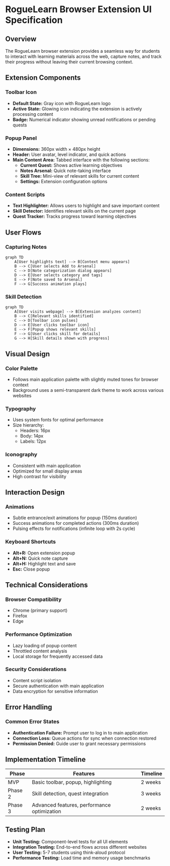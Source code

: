 # RogueLearn Browser Extension UI Specification

## Overview

The RogueLearn browser extension provides a seamless way for students to interact with learning materials across the web, capture notes, and track their progress without leaving their current browsing context.

## Extension Components

### Toolbar Icon

- **Default State:** Gray icon with RogueLearn logo
- **Active State:** Glowing icon indicating the extension is actively processing content
- **Badge:** Numerical indicator showing unread notifications or pending quests

### Popup Panel

- **Dimensions:** 360px width × 480px height
- **Header:** User avatar, level indicator, and quick actions
- **Main Content Area:** Tabbed interface with the following sections:
  - **Current Quest:** Shows active learning objectives
  - **Notes Arsenal:** Quick note-taking interface
  - **Skill Tree:** Mini-view of relevant skills for current content
  - **Settings:** Extension configuration options

### Content Scripts

- **Text Highlighter:** Allows users to highlight and save important content
- **Skill Detector:** Identifies relevant skills on the current page
- **Quest Tracker:** Tracks progress toward learning objectives

## User Flows

### Capturing Notes

```mermaid
graph TD
    A[User highlights text] --> B[Context menu appears]
    B --> C[User selects Add to Arsenal]
    C --> D[Note categorization dialog appears]
    D --> E[User selects category and tags]
    E --> F[Note saved to Arsenal]
    F --> G[Success animation plays]
```

### Skill Detection

```mermaid
graph TD
    A[User visits webpage] --> B[Extension analyzes content]
    B --> C[Relevant skills identified]
    C --> D[Toolbar icon pulses]
    D --> E[User clicks toolbar icon]
    E --> F[Popup shows relevant skills]
    F --> G[User clicks skill for details]
    G --> H[Skill details shown with progress]
```

## Visual Design

### Color Palette

- Follows main application palette with slightly muted tones for browser context
- Background uses a semi-transparent dark theme to work across various websites

### Typography

- Uses system fonts for optimal performance
- Size hierarchy:
  - Headers: 16px
  - Body: 14px
  - Labels: 12px

### Iconography

- Consistent with main application
- Optimized for small display areas
- High contrast for visibility

## Interaction Design

### Animations

- Subtle entrance/exit animations for popup (150ms duration)
- Success animations for completed actions (300ms duration)
- Pulsing effects for notifications (infinite loop with 2s cycle)

### Keyboard Shortcuts

- **Alt+R:** Open extension popup
- **Alt+N:** Quick note capture
- **Alt+H:** Highlight text and save
- **Esc:** Close popup

## Technical Considerations

### Browser Compatibility

- Chrome (primary support)
- Firefox
- Edge

### Performance Optimization

- Lazy loading of popup content
- Throttled content analysis
- Local storage for frequently accessed data

### Security Considerations

- Content script isolation
- Secure authentication with main application
- Data encryption for sensitive information

## Error Handling

### Common Error States

- **Authentication Failure:** Prompt user to log in to main application
- **Connection Loss:** Queue actions for sync when connection restored
- **Permission Denied:** Guide user to grant necessary permissions

## Implementation Timeline

| Phase | Features | Timeline |
|-------|----------|----------|
| MVP | Basic toolbar, popup, highlighting | 2 weeks |
| Phase 2 | Skill detection, quest integration | 3 weeks |
| Phase 3 | Advanced features, performance optimization | 2 weeks |

## Testing Plan

- **Unit Testing:** Component-level tests for all UI elements
- **Integration Testing:** End-to-end flows across different websites
- **User Testing:** 5-7 students using think-aloud protocol
- **Performance Testing:** Load time and memory usage benchmarks
